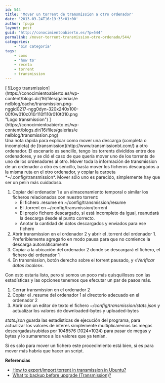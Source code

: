 ```yaml
---
id: 544
title: 'Mover un torrent de transmission a otro ordenador'
date: '2013-03-24T16:19:35+01:00'
author: fpuga
layout: post
guid: 'http://conocimientoabierto.es/?p=544'
permalink: /mover-torrent-transmission-otro-ordenado/544/
categories:
    - 'Sin categoría'
tags:
    - como
    - 'how to'
    - receta
    - torrent
    - transmission
---
```


<div class="ngg-gallery-singlepic-image ngg-left" style="max-width: 240px"> [ ![Logo transmission](https://conocimientoabierto.es/wp-content/blogs.dir/16/files/galerias/enelblog/cache/transmission.png-nggid0217-ngg0dyn-320x240x100-00f0w010c010r110f110r010t010.png "Logo transmission") ](https://conocimientoabierto.es/wp-content/blogs.dir/16/files/galerias/enelblog/transmission.png) </div> Una nota rápida para explicar como mover una descarga (completa o incompleta) de [transmission](http://www.transmissionbt.com/) a otro ordenador. El escenario es sencillo, tengo los torrents divididos entre dos ordenadores, y se dió el caso de que quería mover uno de los torrents de uno de los ordenadores al otro. Mover toda la información de transmission de un ordenador a otro es sencillo, basta mover los ficheros descargados a la misma ruta en el otro ordenador, y copiar la carpeta *~/.config/transmission*. Mover sólo uno es parecido, simplemente hay que ser un pelín más cuidadoso.

1. Copiar del ordenador 1 a un almacenamiento temporal o similar los ficheros relacionados con nuestro torrent: 
    - El fichero .resume en ~/config/transmission/resume
    - El .torrent en ~/config/transmission/torrent
    - El propio fichero descargado, si está incompleto da igual, reanudará la descarga desde el punto correcto.
    - Anotar la cantidad de datos descargados y enviados para ese fichero
2. Abrir transmission en el ordenador 2 y abrir el .torrent del ordenador 1. Preferiblemente agregarlo en modo pausa para que no comience la descarga automáticamente
3. Copiar a la ubicación del ordenador 2 donde se descargará el fichero, el fichero del ordenador 1
4. En transmission, botón derecho sobre el torrent pausado, y «*Verificar datos locales*«.

Con esto estaría listo, pero si somos un poco más quisquillosos con las estadísticas y las opciones tenemos que efecutar un par de pasos más.

1. Cerrar transmission en el ordenador 2
2. Copiar el .resume del ordenador 1 al directorio adecuado en el ordenador 2
3. Abrir con un editor de texto el fichero *~/config/transmission/stats.json* y actualizar los valores de downloaded-bytes y uploaded-bytes

*stats.json* guarda las estadísticas de ejecución del programa, para actualizar los valores de interes simplemente multiplicaremos las megas descargadas/subidas por 1048576 (1024×1024) para pasar de megas y bytes y lo sumaremos a los valores que ya tenían.

Si es sólo para mover un fichero este procedimiento está bien, si es para mover más habría que hacer un script.

**Referencias**

- [<span style="line-height: 13px;">How to export/import torrent in transmission in Ubuntu?</span>](http://superuser.com/questions/336600/how-to-export-import-torrent-in-transmission-in-ubuntu)
- [What to backup before upgrade (Transmission)?](http://ubuntuforums.org/showthread.php?t=1482470)